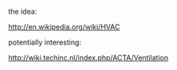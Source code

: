 the idea:

http://en.wikipedia.org/wiki/HVAC

potentially interesting:

http://wiki.techinc.nl/index.php/ACTA/Ventilation

